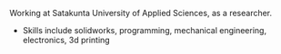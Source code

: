 Working at Satakunta University of Applied Sciences, as a researcher.

- Skills include solidworks, programming, mechanical engineering, electronics, 3d printing
